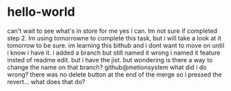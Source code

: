 # hello-world
can't wait to see what's in store for me
yes i can. Im not sure if completed step 2. Im using tomorrowne to complete this task, but i will take a look at it tomorrow to be sure.
im learning this bithub and i dont want to move on until i know i have it.  i added a branch but still named it wrong i named it feature insted of readme edit. but i have the jist.  but wondering is there a way to change the name on that branch?
github@metionsystem what did i do wrong? there was no delete button at the end of the merge so i pressed the revert... what does that do?
